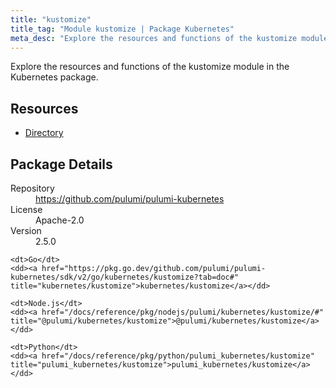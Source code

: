 ```yaml
---
title: "kustomize"
title_tag: "Module kustomize | Package Kubernetes"
meta_desc: "Explore the resources and functions of the kustomize module in the Kubernetes package."
---
```


<!-- WARNING: this file was generated by Pulumi Docs Generator. -->
<!-- Do not edit by hand unless you're certain you know what you are doing! -->

Explore the resources and functions of the kustomize module in the Kubernetes package.

<h2 id="resources">Resources</h2>
<ul class="api">
    <li><a href="directory" title="Directory"><span class="symbol resource"></span>Directory</a></li>
</ul>

<h2 id="package-details">Package Details</h2>
<dl class="package-details">
	<dt>Repository</dt>
	<dd><a href="https://github.com/pulumi/pulumi-kubernetes">https://github.com/pulumi/pulumi-kubernetes</a></dd>
	<dt>License</dt>
	<dd>Apache-2.0</dd>
	<dt>Version</dt>
	<dd>2.5.0</dd>
</dl>



<dl class="tabular">

    <dt>Go</dt>
    <dd><a href="https://pkg.go.dev/github.com/pulumi/pulumi-kubernetes/sdk/v2/go/kubernetes/kustomize?tab=doc#" title="kubernetes/kustomize">kubernetes/kustomize</a></dd>

    <dt>Node.js</dt>
    <dd><a href="/docs/reference/pkg/nodejs/pulumi/kubernetes/kustomize/#" title="@pulumi/kubernetes/kustomize">@pulumi/kubernetes/kustomize</a></dd>

    <dt>Python</dt>
    <dd><a href="/docs/reference/pkg/python/pulumi_kubernetes/kustomize" title="pulumi_kubernetes/kustomize">pulumi_kubernetes/kustomize</a></dd>

</dl>

